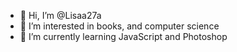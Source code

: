 - 👋 Hi, I’m @Lisaa27a
- 👀 I’m interested in books, and computer science
- 🌱 I’m currently learning JavaScript and Photoshop

<!---
Lisaa27a/Lisaa27a is a ✨ special ✨ repository because its `README.md` (this file) appears on your GitHub profile.
You can click the Preview link to take a look at your changes.
--->
